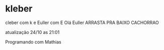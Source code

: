 # kleber
cleber com k e Euller com E
Olá Euller
ARRASTA PRA BAIXO CACHORRAO

atualização 24/10 as 21:01

Programando com Mathias

